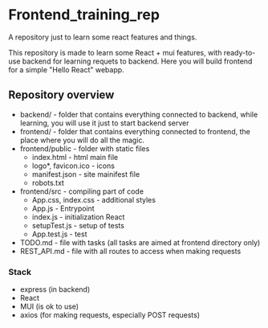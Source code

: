 # Frontend_training_rep
A repository just to learn some react features and things.

This repository is made to learn some React + mui features, with ready-to-use backend for learning requets to backend. Here you will build frontend for a simple "Hello React" webapp.

## Repository overview

- backend/ - folder that contains everything connected to backend, while learning, you will use it just to start backend server
- frontend/ - folder that contains everything connected to frontend, the place where you will do all the magic.
- frontend/public - folder with static files
    - index.html - html main file
    - logo*, favicon.ico - icons
    - manifest.json - site mainifest file
    - robots.txt
- frontend/src - compiling part of code
    - App.css, index.css - additional styles 
    - App.js - Entrypoint
    - index.js - initialization React
    - setupTest.js - setup of tests
    - App.test.js - test
- TODO.md - file with tasks (all tasks are aimed at frontend directory only)
- REST_API.md - file with all routes to access when making requests


### Stack

- express (in backend)
- React
- MUI (is ok to use)
- axios (for making requests, especially POST requests)
